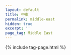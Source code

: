 ```yaml
---
layout: default
title: 中東
permalink: middle-east
hidden: true
excerpt: ''
page_tag: Middle East
---
```


{% include tag-page.html %}
